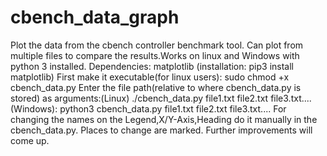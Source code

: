 # cbench_data_graph
Plot the data from the cbench controller benchmark tool. Can plot from multiple files to compare the results.Works on linux and Windows with python 3 installed.
Dependencies: matplotlib (installation: pip3 install matplotlib)
First make it executable(for linux users): sudo chmod +x cbench_data.py
Enter the file path(relative to where cbench_data.py is stored) as arguments:(Linux) ./cbench_data.py file1.txt file2.txt file3.txt....
(Windows): python3 cbench_data.py file1.txt file2.txt file3.txt....
For changing the names on the Legend,X/Y-Axis,Heading do it manually in the cbench_data.py. Places to change are marked.
Further improvements will come up.
